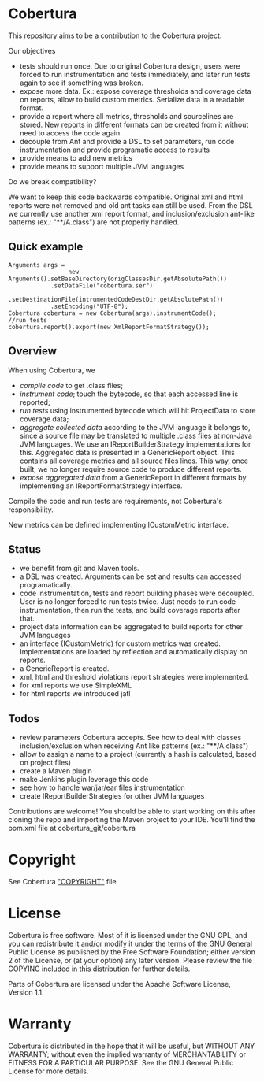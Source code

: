 # Cobertura

This repository aims to be a contribution to the Cobertura project.

Our objectives

* tests should run once. Due to original Cobertura design, users were forced to run instrumentation and tests immediately, and later run tests again to see if something was broken.
* expose more data. Ex.: expose coverage thresholds and coverage data on reports, allow to build custom metrics. Serialize data in a readable format.
* provide a report where all metrics, thresholds and sourcelines are stored. New reports in different formats can be created from it without need to access the code again.
* decouple from Ant and provide a DSL to set parameters, run code instrumentation and provide programatic access to results
* provide means to add new metrics
* provide means to support multiple JVM languages

Do we break compatibility?

We want to keep this code backwards compatible.
Original xml and html reports were not removed and old ant tasks can still be used.
From the DSL we currently use another xml report format, and inclusion/exclusion ant-like patterns (ex.: "**/A.class") are not properly handled.

## Quick example

	Arguments args =
        	         new Arguments().setBaseDirectory(origClassesDir.getAbsolutePath())
				.setDataFile("cobertura.ser")
				.setDestinationFile(intrumentedCodeDestDir.getAbsolutePath())
				.setEncoding("UTF-8");
	Cobertura cobertura = new Cobertura(args).instrumentCode();
	//run tests
	cobertura.report().export(new XmlReportFormatStrategy());


## Overview

When using Cobertura, we
* *compile code* to get .class files;
* *instrument code*; touch the bytecode, so that each accessed line is reported;
* *run tests* using instrumented bytecode which will hit ProjectData to store coverage data;
* *aggregate collected data* according to the JVM language it belongs to, since a source file may be translated to multiple .class files at non-Java JVM languages. We use an IReportBuilderStrategy implementations for this. Aggregated data is presented in a GenericReport object. This contains all coverage metrics and all source files lines. This way, once built, we no longer require source code to produce different reports.
* *expose aggregated data* from a GenericReport in different formats by implementing an IReportFormatStrategy interface.

Compile the code and run tests are requirements, not Cobertura's responsibility.

New metrics can be defined implementing ICustomMetric interface.

## Status

* we benefit from git and Maven tools.
* a DSL was created. Arguments can be set and results can accessed programatically. 
* code instrumentation, tests and report building phases were decoupled. User is no longer forced to run tests twice. Just needs to run code instrumentation, then run the tests, and build coverage reports after that.
* project data information can be aggregated to build reports for other JVM languages
* an interface (ICustomMetric) for custom metrics was created. Implementations are loaded by reflection and automatically display on reports.
* a GenericReport is created.
* xml, html and threshold violations report strategies were implemented.
 * for xml reports we use SimpleXML
 * for html reports we introduced jatl

## Todos

* review parameters Cobertura accepts. See how to deal with classes inclusion/exclusion when receiving Ant like patterns (ex.: "**/A.class")
* allow to assign a name to a project (currently a hash is calculated, based on project files)
* create a Maven plugin
* make Jenkins plugin leverage this code
* see how to handle war/jar/ear files instrumentation
* create IReportBuilderStrategies for other JVM languages


Contributions are welcome! You should be able to start working on this after cloning the repo and importing the Maven project to your IDE.
You'll find the pom.xml file at cobertura_git/cobertura

# Copyright

See Cobertura ["COPYRIGHT"](https://github.com/code54/cobertura-chocolate/blob/master/cobertura/COPYRIGHT) file


# License

Cobertura is free software.  Most of it is licensed under the GNU
GPL, and you can redistribute it and/or modify it under the terms
of the GNU General Public License as published by the Free Software
Foundation; either version 2 of the License, or (at your option)
any later version.  Please review the file COPYING included in this
distribution for further details.

Parts of Cobertura are licensed under the Apache Software License,
Version 1.1.


# Warranty

Cobertura is distributed in the hope that it will be useful, but
WITHOUT ANY WARRANTY; without even the implied warranty of
MERCHANTABILITY or FITNESS FOR A PARTICULAR PURPOSE.  See the GNU
General Public License for more details.
